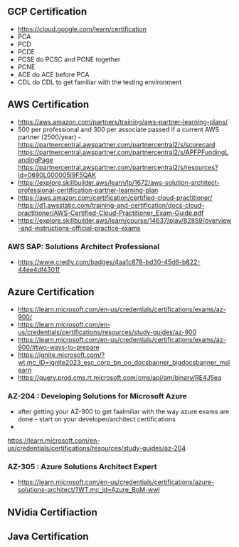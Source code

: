 ## GCP Certification
- https://cloud.google.com/learn/certification
- PCA
- PCD
- PCDE
- PCSE do PCSC and PCNE together
- PCNE
- ACE do ACE before PCA
- CDL do CDL to get familiar with the testing environment

## AWS Certification
- https://aws.amazon.com/partners/training/aws-partner-learning-plans/
- 500 per professional and 300 per associate passed if a current AWS partner (2500/year) - https://partnercentral.awspartner.com/partnercentral2/s/scorecard https://partnercentral.awspartner.com/partnercentral2/s/APFPFundingLandingPage https://partnercentral.awspartner.com/partnercentral2/s/resources?Id=0690L000005I9F5QAK
- https://explore.skillbuilder.aws/learn/lp/1672/aws-solution-architect-professional-certification-partner-learning-plan
- https://aws.amazon.com/certification/certified-cloud-practitioner/ https://d1.awsstatic.com/training-and-certification/docs-cloud-practitioner/AWS-Certified-Cloud-Practitioner_Exam-Guide.pdf
- https://explore.skillbuilder.aws/learn/course/14637/play/82859/overview-and-instructions-official-practice-exams

### AWS SAP: Solutions Architect Professional
- https://www.credly.com/badges/4aa1c878-bd30-45d6-b822-44ee4df4301f

## Azure Certification
- https://learn.microsoft.com/en-us/credentials/certifications/exams/az-900/
- https://learn.microsoft.com/en-us/credentials/certifications/resources/study-guides/az-900
- https://learn.microsoft.com/en-us/credentials/certifications/exams/az-900/#two-ways-to-prepare
- https://ignite.microsoft.com/?wt.mc_ID=ignite2023_esc_corp_bn_oo_docsbanner_bigdocsbanner_mslearn
- https://query.prod.cms.rt.microsoft.com/cms/api/am/binary/RE4J5ea

### AZ-204 : Developing Solutions for Microsoft Azure
- after getting your AZ-900 to get faalmiliar with the way azure exams are done - start on your developer/architect certifications
- 
https://learn.microsoft.com/en-us/credentials/certifications/resources/study-guides/az-204

### AZ-305 : Azure Solutions Architect Expert
- https://learn.microsoft.com/en-us/credentials/certifications/azure-solutions-architect/?WT.mc_id=Azure_BoM-wwl
## NVidia Certifiaction

## Java Certification
